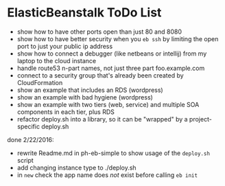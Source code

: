 # ElasticBeanstalk ToDo List

- show how to have other ports open than just 80 and 8080
- show how to have better security when you `eb ssh` by limiting the open port to just your public ip address
- show how to connect a debugger (like netbeans or intellij) from my laptop to the cloud instance
- handle route53 n-part names, not just three part foo.example.com
- connect to a security group that's already been created by CloudFormation
- show an example that includes an RDS (wordpress)
- show an example with bad hygiene (wordpress)
- show an example with two tiers (web, service) and multiple SOA components in each tier, plus RDS
- refactor deploy.sh into a library, so it can be "wrapped" by a project-specific deploy.sh

done 2/22/2016:
- rewrite Readme.md in ph-eb-simple to show usage of the `deploy.sh` script
- add changing instance type to ./deploy.sh
- in `new` check the app name does *not* exist before calling `eb init`